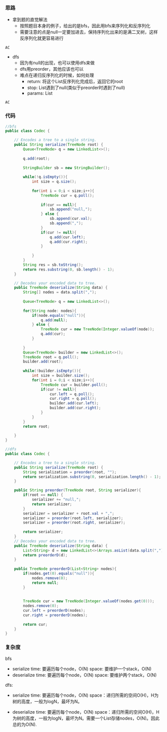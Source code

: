 ### 思路

- 拿到题的直觉解法
    - 按照题目本身的例子，给出的是bfs，因此用bfs来序列化和反序列化
    - 需要注意的点是null一定要加进去，保持序列化出来的是满二叉树，这样反序列化就更容易进行

`AC`

- dfs
    - 因为有null的出现，也可以使用dfs来做
    - dfs用preorder，其他应该也可以
    - 难点在递归反序列化的时候，如何处理
        - return: 将这个List<String>反序列化完成后，返回它的root
        - stop: List<String>遇到了null(类似于preorder时遇到了null)
        - params: List<String>

`AC`

### 代码
```java
//bfs
public class Codec {

    // Encodes a tree to a single string.
    public String serialize(TreeNode root) {
        Queue<TreeNode> q = new LinkedList<>();
        
        q.add(root);
        
        StringBuilder sb = new StringBuilder();
        
        while(!q.isEmpty()){
            int size = q.size();
            
            for(int i = 0;i < size;i++){
                TreeNode cur = q.poll();
                
                if(cur == null){
                    sb.append("null,");
                } else {
                    sb.append(cur.val);
                    sb.append(",");
                }
                if(cur != null){
                    q.add(cur.left);
                    q.add(cur.right);
                }
                
            }
        }
        String res = sb.toString();
        return res.substring(0, sb.length() - 1);
    }

    // Decodes your encoded data to tree.
    public TreeNode deserialize(String data) {
        String[] nodes = data.split(",");
        
        Queue<TreeNode> q = new LinkedList<>();
        
        for(String node: nodes){
            if(node.equals("null")){
                q.add(null);
            } else {
                TreeNode cur = new TreeNode(Integer.valueOf(node));
                q.add(cur);
            }
            
        }
        Queue<TreeNode> builder = new LinkedList<>();
        TreeNode root = q.poll();
        builder.add(root);
        
        while(!builder.isEmpty()){
            int size = builder.size();
            for(int i = 0;i < size;i++){
                TreeNode cur = builder.poll();
                if(cur != null){
                    cur.left = q.poll();
                    cur.right = q.poll();
                    builder.add(cur.left);
                    builder.add(cur.right);
                }
            }
        }
        return root;
        
    }
}

//dfs
public class Codec {

    // Encodes a tree to a single string.
    public String serialize(TreeNode root) {
        String serialization = preorder(root, "");
        return serialization.substring(0, serialization.length() - 1);
    }

    public String preorder(TreeNode root, String serializer){
        if(root == null) {
            serializer += "null,";
            return serializer;
        }
        serializer = serializer + root.val + ",";
        serializer = preorder(root.left, serializer);
        serializer = preorder(root.right, serializer);
        
        return serializer;
    }
    // Decodes your encoded data to tree.
    public TreeNode deserialize(String data) {
        List<String> d = new LinkedList<>(Arrays.asList(data.split(",")));
        return preorderD(d);
    }
    
    public TreeNode preorderD(List<String> nodes){
        if(nodes.get(0).equals("null")){
            nodes.remove(0);
            return null;
        }
        
        
        TreeNode cur = new TreeNode(Integer.valueOf(nodes.get(0)));
        nodes.remove(0);
        cur.left = preorderD(nodes);
        cur.right = preorderD(nodes);
        
        return cur;
    }
}
```

### 复杂度

bfs
- serialize
time: 要遍历每个node，O(N)
space: 要维护一个stack，O(N)
- deserialize
time: 要遍历每个node，O(N)
space: 要维护两个stack，O(N)

dfs:
- serialize
time: 要遍历每个node，O(N)
space：递归所需的空间O(H)，H为树的高度，一般为logN，最坏为N。

- deserialize
time: 要遍历每个node，O(N)
space：递归所需的空间O(H)，H为树的高度，一般为logN，最坏为N。需要一个List<String>存储nodes，O(N)。因此总的为O(N).